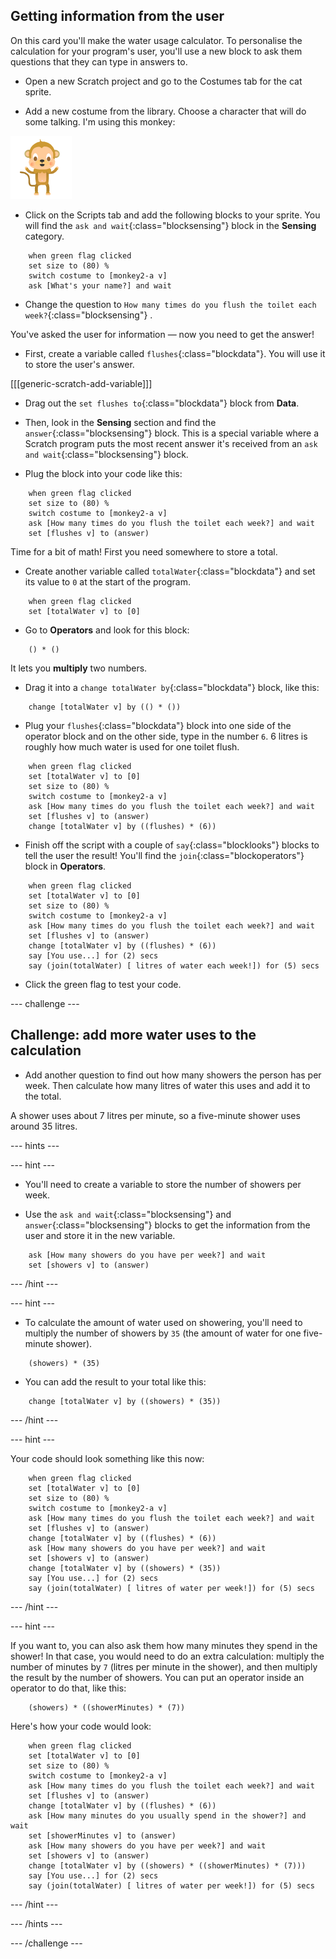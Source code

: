 ## Getting information from the user

On this card you'll make the water usage calculator. To personalise the calculation for your program's user, you'll use a new block to ask them questions that they can type in answers to.

+ Open a new Scratch project and go to the Costumes tab for the cat sprite.

+ Add a new costume from the library. Choose a character that will do some talking. I'm using this monkey:

![The talking monkey costume](images/askMonkeyCostume.png)

+ Click on the Scripts tab and add the following blocks to your sprite. You will find the `ask and wait`{:class="blocksensing"} block in the **Sensing** category.

```blocks
    when green flag clicked
    set size to (80) %
    switch costume to [monkey2-a v]
    ask [What's your name?] and wait
```

+ Change the question to `How many times do you flush the toilet each week?`{:class="blocksensing"} .

You've asked the user for information — now you need to get the answer! 

+ First, create a variable called `flushes`{:class="blockdata"}. You will use it to store the user's answer.

[[[generic-scratch-add-variable]]]

+ Drag out the `set flushes to`{:class="blockdata"} block from **Data**.

+ Then, look in the **Sensing** section and find the `answer`{:class="blocksensing"} block. This is a special variable where a Scratch program puts the most recent answer it's received from an `ask and wait`{:class="blocksensing"} block.

+ Plug the block into your code like this:

```blocks
    when green flag clicked
    set size to (80) %
    switch costume to [monkey2-a v]
    ask [How many times do you flush the toilet each week?] and wait
    set [flushes v] to (answer)
```

Time for a bit of math! First you need somewhere to store a total.

+ Create another variable called `totalWater`{:class="blockdata"} and set its value to `0` at the start of the program.

```blocks
    when green flag clicked
    set [totalWater v] to [0]
```

+ Go to **Operators** and look for this block:

```blocks
    () * ()
```

It lets you **multiply** two numbers.

+ Drag it into a `change totalWater by`{:class="blockdata"} block, like this:

```blocks
    change [totalWater v] by (() * ())
```

+ Plug your `flushes`{:class="blockdata"} block into one side of the operator block and on the other side, type in the number `6`. 6 litres is roughly how much water is used for one toilet flush.

```blocks
    when green flag clicked
    set [totalWater v] to [0]
    set size to (80) %
    switch costume to [monkey2-a v]
    ask [How many times do you flush the toilet each week?] and wait
    set [flushes v] to (answer)
    change [totalWater v] by ((flushes) * (6))
```

+ Finish off the script with a couple of `say`{:class="blocklooks"} blocks to tell the user the result! You'll find the `join`{:class="blockoperators"} block in **Operators**.

```blocks
    when green flag clicked
    set [totalWater v] to [0]
    set size to (80) %
    switch costume to [monkey2-a v]
    ask [How many times do you flush the toilet each week?] and wait
    set [flushes v] to (answer)
    change [totalWater v] by ((flushes) * (6))
    say [You use...] for (2) secs
    say (join(totalWater) [ litres of water each week!]) for (5) secs
```

+ Click the green flag to test your code.

--- challenge ---

## Challenge: add more water uses to the calculation

+ Add another question to find out how many showers the person has per week. Then calculate how many litres of water this uses and add it to the total. 

A shower uses about 7 litres per minute, so a five-minute shower uses around 35 litres.

--- hints ---

--- hint ---

+ You'll need to create a variable to store the number of showers per week. 

+ Use the `ask and wait`{:class="blocksensing"} and `answer`{:class="blocksensing"} blocks to get the information from the user and store it in the new variable.

```blocks
    ask [How many showers do you have per week?] and wait
    set [showers v] to (answer)
```

--- /hint ---

--- hint ---

+ To calculate the amount of water used on showering, you'll need to multiply the number of showers by `35` (the amount of water for one five-minute shower).

```blocks
    (showers) * (35)
```

+ You can add the result to your total like this:

```blocks
    change [totalWater v] by ((showers) * (35))
```

--- /hint ---

--- hint ---

Your code should look something like this now:

```blocks
    when green flag clicked
    set [totalWater v] to [0]
    set size to (80) %
    switch costume to [monkey2-a v]
    ask [How many times do you flush the toilet each week?] and wait
    set [flushes v] to (answer)
    change [totalWater v] by ((flushes) * (6))
    ask [How many showers do you have per week?] and wait
    set [showers v] to (answer)
    change [totalWater v] by ((showers) * (35))
    say [You use...] for (2) secs
    say (join(totalWater) [ litres of water per week!]) for (5) secs
```

--- /hint ---

--- hint ---

If you want to, you can also ask them how many minutes they spend in the shower! In that case, you would need to do an extra calculation: multiply the number of minutes by `7` (litres per minute in the shower), and then multiply the result by the number of showers. You can put an operator inside an operator to do that, like this:

```blocks
    (showers) * ((showerMinutes) * (7))
```

Here's how your code would look:

```blocks
    when green flag clicked
    set [totalWater v] to [0]
    set size to (80) %
    switch costume to [monkey2-a v]
    ask [How many times do you flush the toilet each week?] and wait
    set [flushes v] to (answer)
    change [totalWater v] by ((flushes) * (6))
    ask [How many minutes do you usually spend in the shower?] and wait
    set [showerMinutes v] to (answer)
    ask [How many showers do you have per week?] and wait
    set [showers v] to (answer)
    change [totalWater v] by ((showers) * ((showerMinutes) * (7)))
    say [You use...] for (2) secs
    say (join(totalWater) [ litres of water per week!]) for (5) secs
```
--- /hint ---

--- /hints ---

--- /challenge ---
